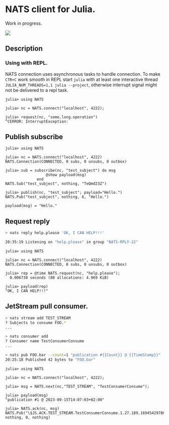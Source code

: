 
# NATS client for Julia.

Work in progress.

[![](https://img.shields.io/badge/docs-dev-blue.svg)](https://jakubwro.github.io/NATS.jl/dev)

## Description

### Using with REPL.

NATS connection uses asynchronous tasks to handle connection. To make `CTR+C` work smooth in REPL
start `julia` with at least one interactive thread `JULIA_NUM_THREADS=1,1 julia --project`, otherwise interrupt
signal might not be delivered to a repl task.

```
julia> using NATS

julia> nc = NATS.connect("localhost", 4222);

julia> request(nc, "some.long.operation")
^CERROR: InterruptException:
```

## Publish subscribe

```julia-repl
julia> using NATS

julia> nc = NATS.connect("localhost", 4222)
NATS.Connection(CONNECTED, 0 subs, 0 unsubs, 0 outbox)

julia> sub = subscribe(nc, "test_subject") do msg
                  @show payload(msg)
              end
NATS.Sub("test_subject", nothing, "TeQmd23Z")

julia> publish(nc, "test_subject"; payload="Hello.")
NATS.Pub("test_subject", nothing, 6, "Hello.")

payload(msg) = "Hello."
```

## Request reply

```bash
> nats reply help.please 'OK, I CAN HELP!!!'

20:35:19 Listening on "help.please" in group "NATS-RPLY-22"
```

```julia-repl
julia> using NATS

julia> nc = NATS.connect("localhost", 4222)
NATS.Connection(CONNECTED, 0 subs, 0 unsubs, 0 outbox)

julia> rep = @time NATS.request(nc, "help.please");
  0.006738 seconds (88 allocations: 4.969 KiB)

julia> payload(rep)
"OK, I CAN HELP!!!"
```

## JetStream pull consumer.

```bash
> nats stream add TEST_STREAM
? Subjects to consume FOO.*
...

> nats consumer add
? Consumer name TestConsumerConsume
...

> nats pub FOO.bar --count=1 "publication #{{Count}} @ {{TimeStamp}}"
20:25:18 Published 42 bytes to "FOO.bar"
```

```julia-repl
julia> using NATS

julia> nc = NATS.connect("localhost", 4222);

julia> msg = NATS.next(nc,"TEST_STREAM", "TestConsumerConsume");

julia> payload(msg)
"publication #1 @ 2023-09-15T14:07:03+02:00"

julia> NATS.ack(nc, msg)
NATS.Pub("\$JS.ACK.TEST_STREAM.TestConsumerConsume.1.27.189.1694542978673374959.1", nothing, 0, nothing)
```
